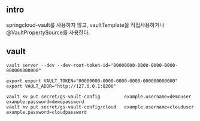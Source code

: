 ## intro
springcloud-vault를 사용하지 않고, 
vaultTemplate을 직접사용하거나
@VaultPropertySource를 사용한다.

## vault

    vault server --dev --dev-root-token-id="00000000-0000-0000-0000-000000000000"

    export export VAULT_TOKEN="00000000-0000-0000-0000-000000000000"
    export VAULT_ADDR="http://127.0.0.1:8200"

    vault kv put secret/gs-vault-config         example.username=demouser example.password=demopassword
    vault kv put secret/gs-vault-config/cloud   example.username=clouduser example.password=cloudpassword
